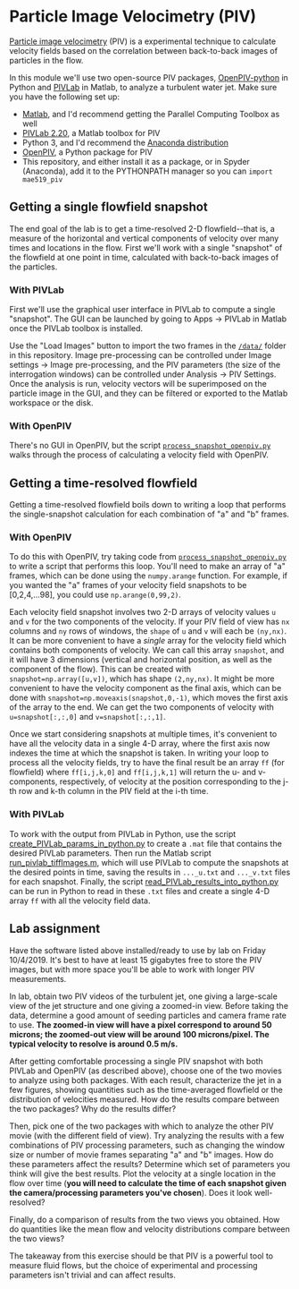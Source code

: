 # Particle Image Velocimetry (PIV)

[Particle image velocimetry](https://en.wikipedia.org/wiki/Particle_image_velocimetry) (PIV) is a experimental technique to calculate velocity fields based on the correlation between back-to-back images of particles in the flow.

In this module we'll use two open-source PIV packages, [OpenPIV-python](http://www.openpiv.net/openpiv-python/) in Python and [PIVLab](https://pivlab.blogspot.com/) in Matlab, to analyze a turbulent water jet. Make sure you have the following set up:

 - [Matlab](https://princeton.service-now.com/snap?id=kb_article&sys_id=cfaf4e73db601b00249b7b6b8c96199b), and I'd recommend getting the Parallel Computing Toolbox as well
 - [PIVLab 2.20](https://www.mathworks.com/matlabcentral/fileexchange/27659-pivlab-particle-image-velocimetry-piv-tool), a Matlab toolbox for PIV
 - Python 3, and I'd recommend the [Anaconda distribution](https://www.anaconda.com/distribution/)
 - [OpenPIV](http://www.openpiv.net/openpiv-python/), a Python package for PIV
 - This repository, and either install it as a package, or in Spyder (Anaconda), add it to the PYTHONPATH manager so you can `import mae519_piv`

## Getting a single flowfield snapshot

The end goal of the lab is to get a time-resolved 2-D flowfield--that is, a measure of the horizontal and vertical components of velocity over many times and locations in the flow. First we'll work with a single "snapshot" of the flowfield at one point in time, calculated with back-to-back images of the particles.

### With PIVLab

First we'll use the graphical user interface in PIVLab to compute a single "snapshot". The GUI can be launched by going to Apps -> PIVLab in Matlab once the PIVLab toolbox is installed.

Use the "Load Images" button to import the two frames in the [`/data/`](https://github.com/DeikeLab/MAE519/tree/master/PIV/data) folder in this repository. Image pre-processing can be controlled under Image settings -> Image pre-processing, and the PIV parameters (the size of the interrogation windows) can be controlled under Analysis -> PIV Settings. Once the analysis is run, velocity vectors will be superimposed on the particle image in the GUI, and they can be filtered or exported to the Matlab workspace or the disk.

### With OpenPIV

There's no GUI in OpenPIV, but the script [`process_snapshot_openpiv.py`](https://github.com/DeikeLab/MAE519/blob/master/PIV/scripts/process_snapshot_openpiv.py) walks through the process of calculating a velocity field with OpenPIV.

## Getting a time-resolved flowfield

Getting a time-resolved flowfield boils down to writing a loop that performs the single-snapshot calculation for each combination of "a" and "b" frames.

### With OpenPIV

To do this with OpenPIV, try taking code from [`process_snapshot_openpiv.py`](https://github.com/DeikeLab/MAE519/tree/master/PIV/scripts/process_snapshot_openpiv.py) to write a script that performs this loop. You'll need to make an array of "a" frames, which can be done using the `numpy.arange` function. For example, if you wanted the "a" frames of your velocity field snapshots to be [0,2,4,...98], you could use `np.arange(0,99,2)`.

Each velocity field snapshot involves two 2-D arrays of velocity values `u` and `v` for the two components of the velocity. If your PIV field of view has `nx` columns and `ny` rows of windows, the `shape` of `u` and `v` will each be `(ny,nx)`. It can be more convenient to have a *single* array for the velocity field which contains both components of velocity. We can call this array `snapshot`, and it will have 3 dimensions (vertical and horizontal position, as well as the component of the flow). This can be created with `snapshot=np.array([u,v])`, which has shape `(2,ny,nx)`. It might be more convenient to have the velocity component as the final axis, which can be done with `snapshot=np.moveaxis(snapshot,0,-1)`, which moves the first axis of the array to the end. We can get the two components of velocity with `u=snapshot[:,:,0]` and `v=snapshot[:,:,1]`.

Once we start considering snapshots at multiple times, it's convenient to have all the velocity data in a single 4-D array, where the first axis now indexes the time at which the snapshot is taken. In writing your loop to process all the velocity fields, try to have the final result be an array `ff` (for flowfield) where `ff[i,j,k,0]` and `ff[i,j,k,1]` will return the u- and v-components, respectively, of velocity at the position corresponding to the j-th row and k-th column in the PIV field at the i-th time.

### With PIVLab

To work with the output from PIVLab in Python, use the script [create_PIVLab_params_in_python.py](https://github.com/DeikeLab/MAE519/tree/master/PIV/scripts/create_PIVLab_params_in_python.py) to create a `.mat` file that contains the desired PIVLab parameters. Then run the Matlab script [run_pivlab_tiffImages.m](https://github.com/DeikeLab/MAE519/tree/master/PIV/piv_mae519/run_pivlab_tiffImages.m), which will use PIVLab to compute the snapshots at the desired points in time, saving the results in `..._u.txt` and `..._v.txt` files for each snapshot. Finally, the script [read_PIVLab_results_into_python.py](https://github.com/DeikeLab/MAE519/tree/master/PIV/scripts/read_PIVLab_results_into_python.py) can be run in Python to read in these `.txt` files and create a single 4-D array `ff` with all the velocity field data.

## Lab assignment

Have the software listed above installed/ready to use by lab on Friday 10/4/2019. It's best to have at least 15 gigabytes free to store the PIV images, but with more space you'll be able to work with longer PIV measurements.

In lab, obtain two PIV videos of the turbulent jet, one giving a large-scale view of the jet structure and one giving a zoomed-in view. Before taking the data, determine a good amount of seeding particles and camera frame rate to use. **The zoomed-in view will have a pixel correspond to around 50 microns; the zoomed-out view will be around 100 microns/pixel. The typical velocity to resolve is around 0.5 m/s.**

After getting comfortable processing a single PIV snapshot with both PIVLab and OpenPIV (as described above), choose one of the two movies to analyze using both packages. With each result, characterize the jet in a few figures, showing quantities such as the time-averaged flowfield or the distribution of velocities measured. How do the results compare between the two packages? Why do the results differ?

Then, pick one of the two packages with which to analyze the other PIV movie (with the different field of view). Try analyzing the results with a few combinations of PIV processing parameters, such as changing the window size or number of movie frames separating "a" and "b" images. How do these parameters affect the results? Determine which set of parameters you think will give the best results. Plot the velocity at a single location in the flow over time (**you will need to calculate the time of each snapshot given the camera/processing parameters you've chosen**). Does it look well-resolved?

Finally, do a comparison of results from the two views you obtained. How do quantities like the mean flow and velocity distributions compare between the two views?

The takeaway from this exercise should be that PIV is a powerful tool to measure fluid flows, but the choice of experimental and processing parameters isn't trivial and can affect results.
